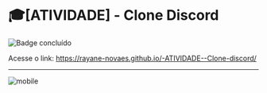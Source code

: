 # 🎓[ATIVIDADE] - Clone Discord


![Badge concluído](http://img.shields.io/static/v1?label=STATUS&message=Concluído&color=GREEN&style=for-the-badge)

Acesse o link: https://rayane-novaes.github.io/-ATIVIDADE--Clone-discord/



---
![mobile](https://user-images.githubusercontent.com/88513836/219974095-14f606e4-7018-4c5f-970f-de57971c4955.gif)

